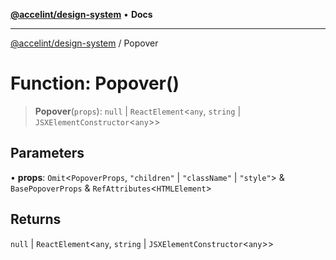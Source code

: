 [**@accelint/design-system**](../README.md) • **Docs**

***

[@accelint/design-system](../README.md) / Popover

# Function: Popover()

> **Popover**(`props`): `null` \| `ReactElement`\<`any`, `string` \| `JSXElementConstructor`\<`any`\>\>

## Parameters

• **props**: `Omit`\<`PopoverProps`, `"children"` \| `"className"` \| `"style"`\> & `BasePopoverProps` & `RefAttributes`\<`HTMLElement`\>

## Returns

`null` \| `ReactElement`\<`any`, `string` \| `JSXElementConstructor`\<`any`\>\>
